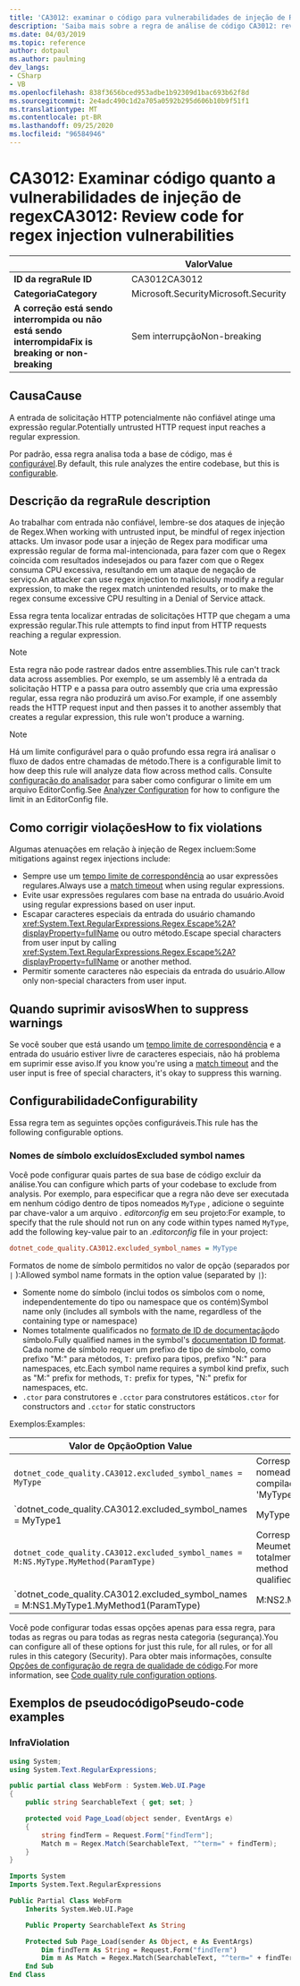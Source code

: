 ```yaml
---
title: 'CA3012: examinar o código para vulnerabilidades de injeção de Regex (análise de código)'
description: 'Saiba mais sobre a regra de análise de código CA3012: revise o código para vulnerabilidades de injeção de Regex'
ms.date: 04/03/2019
ms.topic: reference
author: dotpaul
ms.author: paulming
dev_langs:
- CSharp
- VB
ms.openlocfilehash: 838f3656bced953adbe1b92309d1bac693b62f8d
ms.sourcegitcommit: 2e4adc490c1d2a705a0592b295d606b10b9f51f1
ms.translationtype: MT
ms.contentlocale: pt-BR
ms.lasthandoff: 09/25/2020
ms.locfileid: "96584946"
---
```

# <a name="ca3012-review-code-for-regex-injection-vulnerabilities"></a><span data-ttu-id="425e6-103">CA3012: Examinar código quanto a vulnerabilidades de injeção de regex</span><span class="sxs-lookup"><span data-stu-id="425e6-103">CA3012: Review code for regex injection vulnerabilities</span></span>

| | <span data-ttu-id="425e6-104">Valor</span><span class="sxs-lookup"><span data-stu-id="425e6-104">Value</span></span> |
|-|-|
| <span data-ttu-id="425e6-105">**ID da regra**</span><span class="sxs-lookup"><span data-stu-id="425e6-105">**Rule ID**</span></span> |<span data-ttu-id="425e6-106">CA3012</span><span class="sxs-lookup"><span data-stu-id="425e6-106">CA3012</span></span>|
| <span data-ttu-id="425e6-107">**Categoria**</span><span class="sxs-lookup"><span data-stu-id="425e6-107">**Category**</span></span> |<span data-ttu-id="425e6-108">Microsoft.Security</span><span class="sxs-lookup"><span data-stu-id="425e6-108">Microsoft.Security</span></span>|
| <span data-ttu-id="425e6-109">**A correção está sendo interrompida ou não está sendo interrompida**</span><span class="sxs-lookup"><span data-stu-id="425e6-109">**Fix is breaking or non-breaking**</span></span> |<span data-ttu-id="425e6-110">Sem interrupção</span><span class="sxs-lookup"><span data-stu-id="425e6-110">Non-breaking</span></span>|

## <a name="cause"></a><span data-ttu-id="425e6-111">Causa</span><span class="sxs-lookup"><span data-stu-id="425e6-111">Cause</span></span>

<span data-ttu-id="425e6-112">A entrada de solicitação HTTP potencialmente não confiável atinge uma expressão regular.</span><span class="sxs-lookup"><span data-stu-id="425e6-112">Potentially untrusted HTTP request input reaches a regular expression.</span></span>

<span data-ttu-id="425e6-113">Por padrão, essa regra analisa toda a base de código, mas é [configurável](#configurability).</span><span class="sxs-lookup"><span data-stu-id="425e6-113">By default, this rule analyzes the entire codebase, but this is [configurable](#configurability).</span></span>

## <a name="rule-description"></a><span data-ttu-id="425e6-114">Descrição da regra</span><span class="sxs-lookup"><span data-stu-id="425e6-114">Rule description</span></span>

<span data-ttu-id="425e6-115">Ao trabalhar com entrada não confiável, lembre-se dos ataques de injeção de Regex.</span><span class="sxs-lookup"><span data-stu-id="425e6-115">When working with untrusted input, be mindful of regex injection attacks.</span></span> <span data-ttu-id="425e6-116">Um invasor pode usar a injeção de Regex para modificar uma expressão regular de forma mal-intencionada, para fazer com que o Regex coincida com resultados indesejados ou para fazer com que o Regex consuma CPU excessiva, resultando em um ataque de negação de serviço.</span><span class="sxs-lookup"><span data-stu-id="425e6-116">An attacker can use regex injection to maliciously modify a regular expression, to make the regex match unintended results, or to make the regex consume excessive CPU resulting in a Denial of Service attack.</span></span>

<span data-ttu-id="425e6-117">Essa regra tenta localizar entradas de solicitações HTTP que chegam a uma expressão regular.</span><span class="sxs-lookup"><span data-stu-id="425e6-117">This rule attempts to find input from HTTP requests reaching a regular expression.</span></span>

> [!NOTE]
> <span data-ttu-id="425e6-118">Esta regra não pode rastrear dados entre assemblies.</span><span class="sxs-lookup"><span data-stu-id="425e6-118">This rule can't track data across assemblies.</span></span> <span data-ttu-id="425e6-119">Por exemplo, se um assembly lê a entrada da solicitação HTTP e a passa para outro assembly que cria uma expressão regular, essa regra não produzirá um aviso.</span><span class="sxs-lookup"><span data-stu-id="425e6-119">For example, if one assembly reads the HTTP request input and then passes it to another assembly that creates a regular expression, this rule won't produce a warning.</span></span>

> [!NOTE]
> <span data-ttu-id="425e6-120">Há um limite configurável para o quão profundo essa regra irá analisar o fluxo de dados entre chamadas de método.</span><span class="sxs-lookup"><span data-stu-id="425e6-120">There is a configurable limit to how deep this rule will analyze data flow across method calls.</span></span> <span data-ttu-id="425e6-121">Consulte [configuração do analisador](https://github.com/dotnet/roslyn-analyzers/blob/master/docs/Analyzer%20Configuration.md#dataflow-analysis) para saber como configurar o limite em um arquivo EditorConfig.</span><span class="sxs-lookup"><span data-stu-id="425e6-121">See [Analyzer Configuration](https://github.com/dotnet/roslyn-analyzers/blob/master/docs/Analyzer%20Configuration.md#dataflow-analysis) for how to configure the limit in an EditorConfig file.</span></span>

## <a name="how-to-fix-violations"></a><span data-ttu-id="425e6-122">Como corrigir violações</span><span class="sxs-lookup"><span data-stu-id="425e6-122">How to fix violations</span></span>

<span data-ttu-id="425e6-123">Algumas atenuações em relação à injeção de Regex incluem:</span><span class="sxs-lookup"><span data-stu-id="425e6-123">Some mitigations against regex injections include:</span></span>

- <span data-ttu-id="425e6-124">Sempre use um [tempo limite de correspondência](../../../standard/base-types/best-practices.md#use-time-out-values) ao usar expressões regulares.</span><span class="sxs-lookup"><span data-stu-id="425e6-124">Always use a [match timeout](../../../standard/base-types/best-practices.md#use-time-out-values) when using regular expressions.</span></span>
- <span data-ttu-id="425e6-125">Evite usar expressões regulares com base na entrada do usuário.</span><span class="sxs-lookup"><span data-stu-id="425e6-125">Avoid using regular expressions based on user input.</span></span>
- <span data-ttu-id="425e6-126">Escapar caracteres especiais da entrada do usuário chamando <xref:System.Text.RegularExpressions.Regex.Escape%2A?displayProperty=fullName> ou outro método.</span><span class="sxs-lookup"><span data-stu-id="425e6-126">Escape special characters from user input by calling <xref:System.Text.RegularExpressions.Regex.Escape%2A?displayProperty=fullName> or another method.</span></span>
- <span data-ttu-id="425e6-127">Permitir somente caracteres não especiais da entrada do usuário.</span><span class="sxs-lookup"><span data-stu-id="425e6-127">Allow only non-special characters from user input.</span></span>

## <a name="when-to-suppress-warnings"></a><span data-ttu-id="425e6-128">Quando suprimir avisos</span><span class="sxs-lookup"><span data-stu-id="425e6-128">When to suppress warnings</span></span>

<span data-ttu-id="425e6-129">Se você souber que está usando um [tempo limite de correspondência](../../../standard/base-types/best-practices.md#use-time-out-values) e a entrada do usuário estiver livre de caracteres especiais, não há problema em suprimir esse aviso.</span><span class="sxs-lookup"><span data-stu-id="425e6-129">If you know you're using a [match timeout](../../../standard/base-types/best-practices.md#use-time-out-values) and the user input is free of special characters, it's okay to suppress this warning.</span></span>

## <a name="configurability"></a><span data-ttu-id="425e6-130">Configurabilidade</span><span class="sxs-lookup"><span data-stu-id="425e6-130">Configurability</span></span>

<span data-ttu-id="425e6-131">Essa regra tem as seguintes opções configuráveis.</span><span class="sxs-lookup"><span data-stu-id="425e6-131">This rule has the following configurable options.</span></span>

### <a name="excluded-symbol-names"></a><span data-ttu-id="425e6-132">Nomes de símbolo excluídos</span><span class="sxs-lookup"><span data-stu-id="425e6-132">Excluded symbol names</span></span>

<span data-ttu-id="425e6-133">Você pode configurar quais partes de sua base de código excluir da análise.</span><span class="sxs-lookup"><span data-stu-id="425e6-133">You can configure which parts of your codebase to exclude from analysis.</span></span> <span data-ttu-id="425e6-134">Por exemplo, para especificar que a regra não deve ser executada em nenhum código dentro de tipos nomeados `MyType` , adicione o seguinte par chave-valor a um arquivo *. editorconfig* em seu projeto:</span><span class="sxs-lookup"><span data-stu-id="425e6-134">For example, to specify that the rule should not run on any code within types named `MyType`, add the following key-value pair to an *.editorconfig* file in your project:</span></span>

```ini
dotnet_code_quality.CA3012.excluded_symbol_names = MyType
```

<span data-ttu-id="425e6-135">Formatos de nome de símbolo permitidos no valor de opção (separados por `|` ):</span><span class="sxs-lookup"><span data-stu-id="425e6-135">Allowed symbol name formats in the option value (separated by `|`):</span></span>

- <span data-ttu-id="425e6-136">Somente nome do símbolo (inclui todos os símbolos com o nome, independentemente do tipo ou namespace que os contém)</span><span class="sxs-lookup"><span data-stu-id="425e6-136">Symbol name only (includes all symbols with the name, regardless of the containing type or namespace)</span></span>
- <span data-ttu-id="425e6-137">Nomes totalmente qualificados no [formato de ID de documentação](https://github.com/dotnet/csharplang/blob/master/spec/documentation-comments.md#id-string-format)do símbolo.</span><span class="sxs-lookup"><span data-stu-id="425e6-137">Fully qualified names in the symbol's [documentation ID format](https://github.com/dotnet/csharplang/blob/master/spec/documentation-comments.md#id-string-format).</span></span> <span data-ttu-id="425e6-138">Cada nome de símbolo requer um prefixo de tipo de símbolo, como prefixo "M:" para métodos, `T:` prefixo para tipos, prefixo "N:" para namespaces, etc.</span><span class="sxs-lookup"><span data-stu-id="425e6-138">Each symbol name requires a symbol kind prefix, such as "M:" prefix for methods, `T:` prefix for types, "N:" prefix for namespaces, etc.</span></span>
- <span data-ttu-id="425e6-139">`.ctor` para construtores e `.cctor` para construtores estáticos</span><span class="sxs-lookup"><span data-stu-id="425e6-139">`.ctor` for constructors and `.cctor` for static constructors</span></span>

<span data-ttu-id="425e6-140">Exemplos:</span><span class="sxs-lookup"><span data-stu-id="425e6-140">Examples:</span></span>

| <span data-ttu-id="425e6-141">Valor de Opção</span><span class="sxs-lookup"><span data-stu-id="425e6-141">Option Value</span></span> | <span data-ttu-id="425e6-142">Resumo</span><span class="sxs-lookup"><span data-stu-id="425e6-142">Summary</span></span> |
| --- | --- |
|`dotnet_code_quality.CA3012.excluded_symbol_names = MyType` | <span data-ttu-id="425e6-143">Corresponde a todos os símbolos nomeados ' com MyType ' na compilação</span><span class="sxs-lookup"><span data-stu-id="425e6-143">Matches all symbols named 'MyType' in the compilation</span></span>
|`dotnet_code_quality.CA3012.excluded_symbol_names = MyType1|MyType2` | <span data-ttu-id="425e6-144">Corresponde a todos os símbolos denominados ' MyType1 ' ou ' MyType2 ' na compilação</span><span class="sxs-lookup"><span data-stu-id="425e6-144">Matches all symbols named either 'MyType1' or 'MyType2' in the compilation</span></span>
|`dotnet_code_quality.CA3012.excluded_symbol_names = M:NS.MyType.MyMethod(ParamType)` | <span data-ttu-id="425e6-145">Corresponde ao método específico ' Meumetodo ' com determinada assinatura totalmente qualificada</span><span class="sxs-lookup"><span data-stu-id="425e6-145">Matches specific method 'MyMethod' with given fully qualified signature</span></span>
|`dotnet_code_quality.CA3012.excluded_symbol_names = M:NS1.MyType1.MyMethod1(ParamType)|M:NS2.MyType2.MyMethod2(ParamType)` | <span data-ttu-id="425e6-146">Corresponde aos métodos específicos ' MyMethod1 ' e ' MyMethod2 ' com a respectiva assinatura totalmente qualificada</span><span class="sxs-lookup"><span data-stu-id="425e6-146">Matches specific methods 'MyMethod1' and 'MyMethod2' with respective fully qualified signature</span></span>

<span data-ttu-id="425e6-147">Você pode configurar todas essas opções apenas para essa regra, para todas as regras ou para todas as regras nesta categoria (segurança).</span><span class="sxs-lookup"><span data-stu-id="425e6-147">You can configure all of these options for just this rule, for all rules, or for all rules in this category (Security).</span></span> <span data-ttu-id="425e6-148">Para obter mais informações, consulte [Opções de configuração de regra de qualidade de código](../code-quality-rule-options.md).</span><span class="sxs-lookup"><span data-stu-id="425e6-148">For more information, see [Code quality rule configuration options](../code-quality-rule-options.md).</span></span>

## <a name="pseudo-code-examples"></a><span data-ttu-id="425e6-149">Exemplos de pseudocódigo</span><span class="sxs-lookup"><span data-stu-id="425e6-149">Pseudo-code examples</span></span>

### <a name="violation"></a><span data-ttu-id="425e6-150">Infra</span><span class="sxs-lookup"><span data-stu-id="425e6-150">Violation</span></span>

```csharp
using System;
using System.Text.RegularExpressions;

public partial class WebForm : System.Web.UI.Page
{
    public string SearchableText { get; set; }

    protected void Page_Load(object sender, EventArgs e)
    {
        string findTerm = Request.Form["findTerm"];
        Match m = Regex.Match(SearchableText, "^term=" + findTerm);
    }
}
```

```vb
Imports System
Imports System.Text.RegularExpressions

Public Partial Class WebForm
    Inherits System.Web.UI.Page

    Public Property SearchableText As String

    Protected Sub Page_Load(sender As Object, e As EventArgs)
        Dim findTerm As String = Request.Form("findTerm")
        Dim m As Match = Regex.Match(SearchableText, "^term=" + findTerm)
    End Sub
End Class
```
